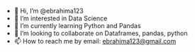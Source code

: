 - 👋 Hi, I’m @ebrahima123
- 👀 I’m interested in Data Science
- 🌱 I’m currently learning Python and Pandas
- 💞️ I’m looking to collaborate on Dataframes, pandas, python
- 📫 How to reach me by email: ebrahima123@gmail.com

<!---
ebrahima123/ebrahima123 is a ✨ special ✨ repository because its `README.md` (this file) appears on your GitHub profile.
You can click the Preview link to take a look at your changes.
--->
